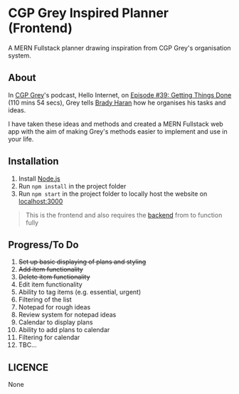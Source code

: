 # CGP Grey Inspired Planner (Frontend)

A MERN Fullstack planner drawing inspiration from CGP Grey's organisation system.

## About

In [CGP Grey](https://www.cgpgrey.com/)'s podcast, Hello Internet, on [Episode #39: Getting Things Done](http://www.hellointernet.fm/podcast/39) (110 mins 54 secs), Grey tells [Brady Haran](http://bradyharan.com/) how he organises his tasks and ideas.

I have taken these ideas and methods and created a MERN Fullstack web app with the aim of making Grey's methods easier to implement and use in your life.

## Installation

1.  Install [Node.js](https://nodejs.org/en/)
2.  Run `npm install` in the project folder
3.  Run `npm start` in the project folder to locally host the website on [localhost:3000](localhost:3000)

> This is the frontend and also requires the [backend](https://github.com/tr-jackson/CGP-grey-inspired-planner-backend/) from to function fully

## Progress/To Do

1.  ~~Set up basic displaying of plans and styling~~
2.  ~~Add item functionality~~
3.  ~~Delete item functionality~~
4.  Edit item functionality
5.  Ability to tag items (e.g. essential, urgent)
6.  Filtering of the list
7.  Notepad for rough ideas
8.  Review system for notepad ideas
9.  Calendar to display plans
10. Ability to add plans to calendar
11. Filtering for calendar
12. TBC...

## LICENCE

None
